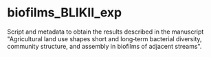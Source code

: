 # biofilms_BLIKII_exp
Script and metadata to obtain the results described in the manuscript "Agricultural land use shapes short and long‑term bacterial diversity, community structure, and assembly in biofilms of adjacent streams".
